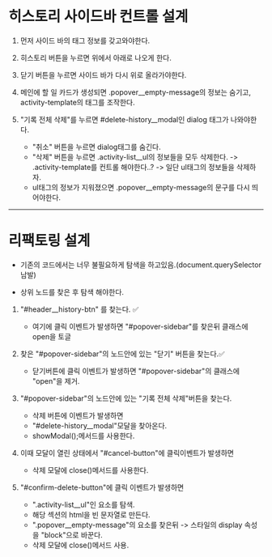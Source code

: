 # 히스토리 사이드바 컨트롤 설계

1. 먼저 사이드 바의 태그 정보를 갖고와야한다.

2. 히스토리 버튼을 누르면 위에서 아래로 나오게 한다.

3. 닫기 버튼을 누르면 사이드 바가 다시 위로 올라가야한다.

4. 메인에 할 일 카드가 생성되면 .popover\_\_empty-message의 정보는 숨기고,
   activity-template의 태그를 조작한다.

5. "기록 전체 삭제"를 누르면 #delete-history\_\_modal인 dialog 태그가 나와야한다.
   - "취소" 버튼을 누르면 dialog태그를 숨긴다.
   - "삭제" 버튼을 누르면 .activity-list\_\_ul의 정보들을 모두 삭제한다. -> .activity-template를 컨트롤 해야한다..? -> 일단 ul태그의 정보들을 삭제하자.
   - ul태그의 정보가 지워졌으면 .popover\_\_empty-message의 문구를 다시 띄어야한다.

---

# 리팩토링 설계

- 기존의 코드에서는 너무 불필요하게 탐색을 하고있음.(document.querySelector 남발)

- 상위 노드를 찾은 후 탐색 해야한다.

1. "#header\_\_history-btn" 를 찾는다. ✅

   - 여기에 클릭 이벤트가 발생하면 "#popover-sidebar"를 찾은뒤 클래스에 open을 토글

2. 찾은 "#popover-sidebar"의 노드안에 있는 "닫기" 버튼을 찾는다.✅

   - 닫기버튼에 클릭 이벤트가 발생하면 "#popover-sidebar"의 클래스에 "open"을 제거.

3. "#popover-sidebar"의 노드안에 있는 "기록 전체 삭제"버튼을 찾는다.

   - 삭제 버튼에 이벤트가 발생하면
   - "#delete-history\_\_modal"모달을 찾아온다.
   - showModal();메서드를 사용한다.

4. 이때 모달이 열린 상태에서 "#cancel-button"에 클릭이벤트가 발생하면

   - 삭제 모달에 close()메서드를 사용한다.

5. "#confirm-delete-button"에 클릭 이벤트가 발생하면
   - ".activity-list\_\_ul"인 요소를 탐색.
   - 해당 섹션의 html을 빈 문자열로 만든다.
   - ".popover\_\_empty-message"의 요소를 찾은뒤 -> 스타일의 display 속성을 "block"으로 바꾼다.
   - 삭제 모달에 close()메서드 사용.
